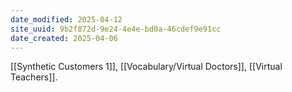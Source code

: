 ```yaml
---
date_modified: 2025-04-12
site_uuid: 9b2f872d-9e24-4e4e-bd0a-46cdef9e91cc
date_created: 2025-04-06
---
```


[[Synthetic Customers 1]], [[Vocabulary/Virtual Doctors]], [[Virtual Teachers]].